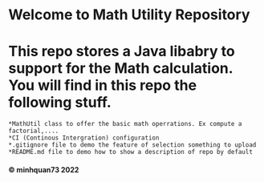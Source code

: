 # Welcome to Math Utility Repository

# This repo stores a Java libabry to support for the Math calculation. You will find in this repo the following stuff.

	*MathUtil class to offer the basic math operrations. Ex compute a factorial,....
	*CI (Continous Intergration) configuration
	*.gitignore file to demo the feature of selection something to upload
	*README.md file to demo how to show a description of repo by default

#### © minhquan73 2022